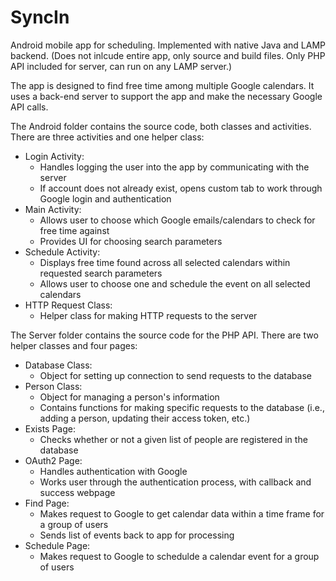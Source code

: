 # SyncIn
Android mobile app for scheduling. Implemented with native Java and LAMP backend.
(Does not inlcude entire app, only source and build files. Only PHP API included for server, can run on any LAMP server.)

The app is designed to find free time among multiple Google calendars. It uses a back-end server to support the app and make the necessary Google API calls.

The Android folder contains the source code, both classes and activities. There are three activities and one helper class:

<ul>
  <li>
    Login Activity:
    <ul>
      <li>Handles logging the user into the app by communicating with the server</li>
      <li>If account does not already exist, opens custom tab to work through Google login and authentication</li>
    </ul>
  </li>
  <li>
    Main Activity:
    <ul>
      <li>Allows user to choose which Google emails/calendars to check for free time against</li>
      <li>Provides UI for choosing search parameters</li>
    </ul>
  </li>
  <li>
    Schedule Activity:
    <ul>
      <li>Displays free time found across all selected calendars within requested search parameters</li>
      <li>Allows user to choose one and schedule the event on all selected calendars</li>
    </ul>
  </li>
  <li>
    HTTP Request Class:
    <ul>
      <li>Helper class for making HTTP requests to the server</li>
    </ul>
  </li>
</ul>

The Server folder contains the source code for the PHP API. There are two helper classes and four pages:

<ul>
  <li>
    Database Class:
    <ul>
      <li>Object for setting up connection to send requests to the database</li>
    </ul>
  </li>
  <li>
    Person Class:
    <ul>
      <li>Object for managing a person's information</li>
      <li>Contains functions for making specific requests to the database (i.e., adding a person, updating their access token, etc.)</li>
    </ul>
  </li>
  <li>
    Exists Page:
    <ul>
      <li>Checks whether or not a given list of people are registered in the database</li>
    </ul>
  </li>
  <li>
    OAuth2 Page:
    <ul>
      <li>Handles authentication with Google</li>
      <li>Works user through the authentication process, with callback and success webpage</li>
    </ul>
  </li>
  <li>
    Find Page:
    <ul>
      <li>Makes request to Google to get calendar data within a time frame for a group of users</li>
      <li>Sends list of events back to app for processing</li>
    </ul>
  </li>
  <li>
    Schedule Page:
    <ul>
      <li>Makes request to Google to schedulde a calendar event for a group of users</li>
    </ul>
  </li>
</ul>
